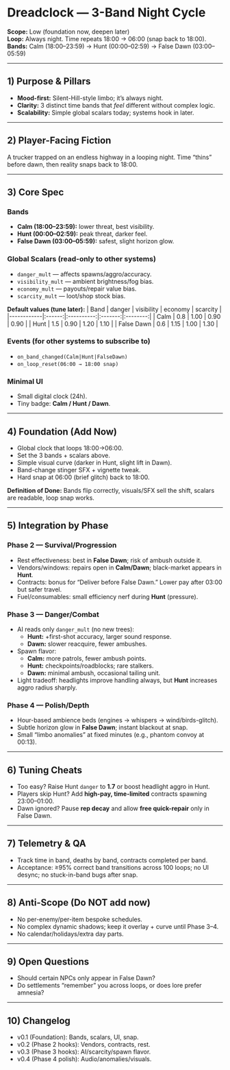 # Dreadclock — 3-Band Night Cycle

**Scope:** Low (foundation now, deepen later)  
**Loop:** Always night. Time repeats 18:00 → 06:00 (snap back to 18:00).  
**Bands:** Calm (18:00–23:59) → Hunt (00:00–02:59) → False Dawn (03:00–05:59)

---

## 1) Purpose & Pillars
- **Mood-first:** Silent-Hill-style limbo; it’s always night.
- **Clarity:** 3 distinct time bands that *feel* different without complex logic.
- **Scalability:** Simple global scalars today; systems hook in later.

---

## 2) Player-Facing Fiction
A trucker trapped on an endless highway in a looping night. Time “thins” before dawn, then reality snaps back to 18:00.

---

## 3) Core Spec

### Bands
- **Calm (18:00–23:59):** lower threat, best visibility.
- **Hunt (00:00–02:59):** peak threat, darker feel.
- **False Dawn (03:00–05:59):** safest, slight horizon glow.

### Global Scalars (read-only to other systems)
- `danger_mult` — affects spawns/aggro/accuracy.
- `visibility_mult` — ambient brightness/fog bias.
- `economy_mult` — payouts/repair value bias.
- `scarcity_mult` — loot/shop stock bias.

**Default values (tune later):**
| Band       | danger | visibility | economy | scarcity |
|------------|:------:|:----------:|:-------:|:--------:|
| Calm       | 0.8    | 1.00       | 0.90    | 0.90     |
| Hunt       | 1.5    | 0.90       | 1.20    | 1.10     |
| False Dawn | 0.6    | 1.15       | 1.00    | 1.30     |

### Events (for other systems to subscribe to)
- `on_band_changed(Calm|Hunt|FalseDawn)`
- `on_loop_reset(06:00 → 18:00 snap)`

### Minimal UI
- Small digital clock (24h).
- Tiny badge: **Calm / Hunt / Dawn**.

---

## 4) Foundation (Add Now)
- Global clock that loops 18:00→06:00.
- Set the 3 bands + scalars above.
- Simple visual curve (darker in Hunt, slight lift in Dawn).
- Band-change stinger SFX + vignette tweak.
- Hard snap at 06:00 (brief glitch) back to 18:00.

**Definition of Done:** Bands flip correctly, visuals/SFX sell the shift, scalars are readable, loop snap works.

---

## 5) Integration by Phase

### Phase 2 — Survival/Progression
- Rest effectiveness: best in **False Dawn**; risk of ambush outside it.
- Vendors/windows: repairs open in **Calm/Dawn**; black-market appears in **Hunt**.
- Contracts: bonus for “Deliver before False Dawn.” Lower pay after 03:00 but safer travel.
- Fuel/consumables: small efficiency nerf during **Hunt** (pressure).

### Phase 3 — Danger/Combat
- AI reads only `danger_mult` (no new trees):
  - **Hunt:** +first-shot accuracy, larger sound response.
  - **Dawn:** slower reacquire, fewer ambushes.
- Spawn flavor:
  - **Calm:** more patrols, fewer ambush points.
  - **Hunt:** checkpoints/roadblocks; rare stalkers.
  - **Dawn:** minimal ambush, occasional tailing unit.
- Light tradeoff: headlights improve handling always, but **Hunt** increases aggro radius sharply.

### Phase 4 — Polish/Depth
- Hour-based ambience beds (engines → whispers → wind/birds-glitch).
- Subtle horizon glow in **False Dawn**; instant blackout at snap.
- Small “limbo anomalies” at fixed minutes (e.g., phantom convoy at 00:13).

---

## 6) Tuning Cheats
- Too easy? Raise Hunt `danger` to **1.7** or boost headlight aggro in Hunt.
- Players skip Hunt? Add **high-pay, time-limited** contracts spawning 23:00–01:00.
- Dawn ignored? Pause **rep decay** and allow **free quick-repair** only in False Dawn.

---

## 7) Telemetry & QA
- Track time in band, deaths by band, contracts completed per band.
- Acceptance: ≥95% correct band transitions across 100 loops; no UI desync; no stuck-in-band bugs after snap.

---

## 8) Anti-Scope (Do NOT add now)
- No per-enemy/per-item bespoke schedules.
- No complex dynamic shadows; keep it overlay + curve until Phase 3–4.
- No calendar/holidays/extra day parts.

---

## 9) Open Questions
- Should certain NPCs only appear in False Dawn?
- Do settlements “remember” you across loops, or does lore prefer amnesia?

---

## 10) Changelog
- v0.1 (Foundation): Bands, scalars, UI, snap.
- v0.2 (Phase 2 hooks): Vendors, contracts, rest.
- v0.3 (Phase 3 hooks): AI/scarcity/spawn flavor.
- v0.4 (Phase 4 polish): Audio/anomalies/visuals.
